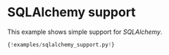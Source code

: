 # SQLAlchemy support

This example shows simple support for *SQLAlchemy*.

```python
{!examples/sqlalchemy_support.py!}
```